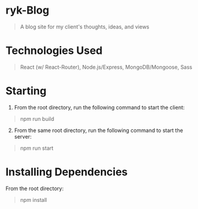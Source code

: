 # ryk-Blog
> A blog site for my client's thoughts, ideas, and views

# Technologies Used
> React (w/ React-Router), Node.js/Express, MongoDB/Mongoose, Sass 

# Starting #
 1. From the root directory, run the following command to start the client:
   > npm run build
 2. From the same root directory, run the following command to start the server:
   > npm run start
    
    
# Installing Dependencies #
  From the root directory:
   > npm install
